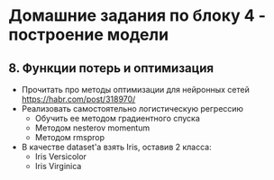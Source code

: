 # Домашние задания по блоку 4 - построение модели

## 8. Функции потерь и оптимизация
* Прочитать про методы оптимизации для нейронных сетей https://habr.com/post/318970/
* Реализовать самостоятельно логистическую регрессию
    * Обучить ее методом градиентного спуска
    * Методом nesterov momentum
    * Методом rmsprop
* В качестве dataset'а взять Iris, оставив 2 класса:
    * Iris Versicolor
    * Iris Virginica
